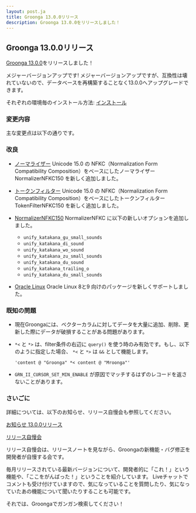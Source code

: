 ```yaml
---
layout: post.ja
title: Groonga 13.0.0リリース
description: Groonga 13.0.0をリリースしました！
---
```


## Groonga 13.0.0リリース

[Groonga 13.0.0](/ja/docs/news.html#release-13-0-0)をリリースしました！

メジャーバージョンアップです! メジャーバージョンアップですが、互換性は壊れていないので、データベースを再構築することなく13.0.0へアップグレードできます。

それぞれの環境毎のインストール方法: [インストール](/ja/docs/install.html)

### 変更内容

主な変更点は以下の通りです。

### 改良

* [ノーマライザー](/ja/docs/reference/normalizers.html) Unicode 15.0 の NFKC（Normalization Form Compatibility Composition）をベースにしたノーマライザー NormalizerNFKC150 を新しく追加しました。

* [トークンフィルター](/ja/docs/reference/token_filters.html) Unicode 15.0 の NFKC（Normalization Form Compatibility Composition）をベースにしたトークンフィルター TokenFilterNFKC150 を新しく追加しました。

* [NormalizerNFKC150](/docs/reference/normalizers/normalizer_nfkc150.html) NormalizerNFKC に以下の新しいオプションを追加しました。

  * ``unify_katakana_gu_small_sounds``
  * ``unify_katakana_di_sound``
  * ``unify_katakana_wo_sound``
  * ``unify_katakana_zu_small_sounds``
  * ``unify_katakana_du_sound``
  * ``unify_katakana_trailing_o``
  * ``unify_katakana_du_small_sounds``

* [Oracle Linux](/ja/docs/install/oracle-linux.html) Oracle Linux 8と9 向けのパッケージを新しくサポートしました。

### 既知の問題

* 現在Groongaには、ベクターカラムに対してデータを大量に追加、削除、更新した際にデータが破損することがある問題があります。

* `*<` と `*>` は、filter条件の右辺に `query()` を使う時のみ有効です。もし、以下のように指定した場合、 `*<` と `*>` は `&&` として機能します。

  ``
  'content @ "Groonga" *< content @ "Mroonga"'
  ``

* `GRN_II_CURSOR_SET_MIN_ENABLE` が原因でマッチするはずのレコードを返さないことがあります。

### さいごに

詳細については、以下のお知らせ、リリース自慢会も参照してください。

[お知らせ 13.0.0リリース](/ja/docs/news.html#release-13-0-0)

[リリース自慢会](https://www.youtube.com/playlist?list=PLKb0MEIU7gvRxTDecELqAOzOsa21dSwtU)

リリース自慢会は、リリースノートを見ながら、Groongaの新機能・バグ修正を開発者が自慢する会です。

毎月リリースされている最新バージョンについて、開発者的に「これ！」という機能や、「ここをがんばった！」ということを紹介しています。
Liveチャットでコメントも受け付けていますので、気になっていることを質問したり、気になっていたあの機能について聞いたりすることも可能です。

それでは、Groongaでガンガン検索してください！

